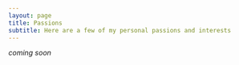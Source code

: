 ```yaml
---
layout: page
title: Passions
subtitle: Here are a few of my personal passions and interests
---
```


*coming soon*

